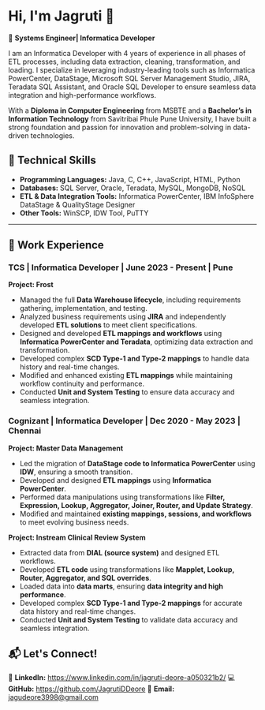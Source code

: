 # Hi, I'm Jagruti 👋  
🚀 **Systems Engineer| Informatica Developer**  

I am an Informatica Developer with 4 years of experience in all phases of ETL processes, including data extraction, cleaning, transformation, and loading. I specialize in leveraging industry-leading tools such as Informatica PowerCenter, DataStage, Microsoft SQL Server Management Studio, JIRA, Teradata SQL Assistant, and Oracle SQL Developer to ensure seamless data integration and high-performance workflows.

With a **Diploma in Computer Engineering** from MSBTE and a **Bachelor’s in Information Technology** from Savitribai Phule Pune University, I have built a strong foundation and passion for innovation and problem-solving in data-driven technologies.

## 🔹 Technical Skills  
- **Programming Languages:** Java, C, C++, JavaScript, HTML, Python  
- **Databases:** SQL Server, Oracle, Teradata, MySQL, MongoDB, NoSQL  
- **ETL & Data Integration Tools:** Informatica PowerCenter, IBM InfoSphere DataStage & QualityStage Designer  
- **Other Tools:** WinSCP, IDW Tool, PuTTY

---

## **💼 Work Experience**  

### **TCS | Informatica Developer | June 2023 - Present | Pune**  
**Project: Frost**  
- Managed the full **Data Warehouse lifecycle**, including requirements gathering, implementation, and testing.  
- Analyzed business requirements using **JIRA** and independently developed **ETL solutions** to meet client specifications.  
- Designed and developed **ETL mappings and workflows** using **Informatica PowerCenter and Teradata**, optimizing data extraction and transformation.  
- Developed complex **SCD Type-1 and Type-2 mappings** to handle data history and real-time changes.  
- Modified and enhanced existing **ETL mappings** while maintaining workflow continuity and performance.  
- Conducted **Unit and System Testing** to ensure data accuracy and seamless integration.  

### **Cognizant | Informatica Developer | Dec 2020 - May 2023 | Chennai**  
**Project: Master Data Management**  
- Led the migration of **DataStage code to Informatica PowerCenter** using **IDW**, ensuring a smooth transition.  
- Developed and designed **ETL mappings** using **Informatica PowerCenter**.  
- Performed data manipulations using transformations like **Filter, Expression, Lookup, Aggregator, Joiner, Router, and Update Strategy**.  
- Modified and maintained **existing mappings, sessions, and workflows** to meet evolving business needs.  

**Project: Instream Clinical Review System**  
- Extracted data from **DIAL (source system)** and designed ETL workflows.  
- Developed **ETL code** using transformations like **Mapplet, Lookup, Router, Aggregator, and SQL overrides**.  
- Loaded data into **data marts**, ensuring **data integrity and high performance**.  
- Developed complex **SCD Type-1 and Type-2 mappings** for accurate data history and real-time changes.  
- Conducted **Unit and System Testing** to validate data accuracy and seamless integration.  


## **📬 Let's Connect!**  
🔗 **LinkedIn:** https://www.linkedin.com/in/jagruti-deore-a050321b2/
💻 **GitHub:** https://github.com/JagrutiDDeore
📧 **Email:** jagudeore3998@gmail.com  


